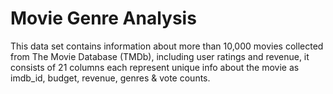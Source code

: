 # Movie Genre Analysis

This data set contains information about more than 10,000 movies collected from The Movie Database (TMDb), including user ratings and revenue, it consists of 21 columns each represent unique info about the movie as imdb_id, budget, revenue, genres & vote counts.

